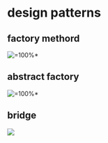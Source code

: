 # design patterns
## factory methord

![=100%*](https://upload.wikimedia.org/wikipedia/commons/4/43/W3sDesign_Factory_Method_Design_Pattern_UML.jpg)

## abstract factory

![=100%*](https://upload.wikimedia.org/wikipedia/commons/a/aa/W3sDesign_Abstract_Factory_Design_Pattern_UML.jpg)


## bridge 
![](https://upload.wikimedia.org/wikipedia/commons/c/cf/Bridge_UML_class_diagram.svg)








